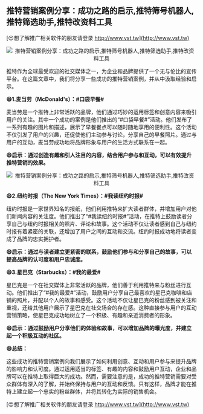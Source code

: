 ## **推特营销案例分享：成功之路的启示,推特筛号机器人,推特筛选助手,推特改资料工具**

[😍想了解推广相关软件的朋友请登录 http://www.vst.tw](http://www.vst.tw)

 <center><img src="https://vst.tw/MP4/tuiguang/png/0.png" alt="推特营销案例分享：成功之路的启示,推特筛号机器人,推特筛选助手,推特改资料工具"></center>

推特作为全球最受欢迎的社交媒体之一，为企业和品牌提供了一个无与伦比的宣传平台。在这篇文章中，我们将分享一些成功的推特营销案例，并从中汲取经验和启示。

**😄1.麦当劳（McDonald's）：#口袋早餐#**

麦当劳是一个推特上非常活跃的品牌，他们通过巧妙的运用标签和创意内容来吸引用户的关注。其中一个成功的案例是他们推出的“#口袋早餐#”活动。他们发布了一系列有趣的图片和描述，展示了早餐餐点可以随时随地享用的便利性。这个活动不仅引发了用户的兴趣，还促使他们主动参与讨论，分享自己的早餐照片。通过与用户的互动，麦当劳成功地将品牌形象与用户的生活方式联系在一起。

**😄启示：通过创造有趣和引人注目的内容，结合用户参与和互动，可以有效提升推特营销的效果。**

 <center><img src="https://vst.tw/MP4/tuiguang/png/7.png" alt="推特营销案例分享：成功之路的启示,推特筛号机器人,推特筛选助手,推特改资料工具"></center>

**😄2.纽约时报（The New York Times）：#我读纽约时报#**

纽约时报是一家世界知名的报纸，他们利用推特来扩大读者群体，并增加用户对他们新闻内容的关注度。他们推出了“#我读纽约时报#”活动，在推特上鼓励读者分享自己与纽约时报相关的照片、评论和故事。这个活动不仅让读者感到自己与纽约时报有着紧密的关联，还增加了用户之间的互动和交流。纽约时报成功地将读者变成了品牌的忠实拥护者。

**😄启示：通过与读者建立更紧密的联系，鼓励他们参与和分享自己的故事，可以提高品牌的认可度和用户忠诚度。**

**😄3.星巴克（Starbucks）：#我的最爱#**

星巴克是一个在社交媒体上非常活跃的品牌，他们善于利用推特来与粉丝进行互动。他们推出了“#我的最爱#”活动，鼓励用户分享自己最喜欢的星巴克咖啡和店铺的照片，并配以个人的故事和感受。这个活动不仅让星巴克的粉丝感到被关注和重视，还给其他用户展示了星巴克在社交场合的存在感。这种直接参与用户的互动营销策略，使星巴克成功地树立了一个积极、有趣和亲近消费者的形象。

**😄启示：通过鼓励用户分享他们的体验和故事，可以增加品牌的曝光度，并建立起一个积极互动的社区。**

**😄总结：**

这些成功的推特营销案例向我们展示了如何利用创意、互动和用户参与来提升品牌的影响力和认可度。通过运用适当的标签、有趣的内容和鼓励用户互动，企业和品牌可以在推特上取得巨大的成功。然而，需要注意的是，成功的推特营销需要对受众群体有深入的了解，并始终保持与用户的互动和反馈。只有这样，品牌才能在推特上建立起一个忠实的粉丝群体，并将其转化为实际的销售机会。

[😍想了解推广相关软件的朋友请登录 http://www.vst.tw](http://www.vst.tw)



